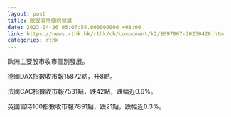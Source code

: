 ```yaml
---
layout: post
title: 歐股收市個別發展
date: 2023-04-26 05:07:54.000000000 +08:00
link: https://news.rthk.hk/rthk/ch/component/k2/1697867-20230426.htm
categories: rthk
---
```


歐洲主要股市收市個別發展。

德國DAX指數收市報15872點，升8點。

法國CAC指數收市報7531點，跌42點，跌幅近0.6%。

英國富時100指數收市報7891點，跌21點，跌幅近0.3%。
